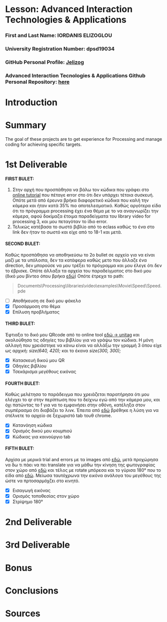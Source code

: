# Lesson: Advanced Interaction Technologies & Applications

### First and Last Name: IORDANIS ELIZOGLOU
### University Registration Number: dpsd19034
### GitHub Personal Profile: [Jelizog](https://github.com/Jelizog)
### Advanced Interaction Tecnologies & Applications Github Personal Repository: [here](https://github.com/Jelizog/Advanced-Interaction-Tecnologies-Applications-Individual-Assignment/tree/main/my_report)

# Introduction

# Summary
The goal of these projects are to get experience for Processing and manage coding for achieving specific targets.

# 1st Deliverable
#### FIRST BULET: 
1. Στην αρχή που προσπάθησα να βάλω τον κώδικα που γράφει στο [online tutorial](https://processing.org/tutorials/video#live-video) που πέταγε error στο ότι δεν υπάρχει τέτοια συσκευή. 
   Οπότε μετά από έρευνα βρήκα διαφορετικό κώδικα που καλή την κάμερα και ήταν κατά 35% πιο αποτελεσματικό. Καθώς αργότερα είδα ότι το πρόγραμμα processing έχει ένα θέμα με το να αναγνωρίζει την κάμερα, αφού δοκίμαζα έτοιμα παραδείγματα του library video for processing 3, και μου πεταγόταν το ίδιο error.
2. Τελικώς κατέβασα το σωστό βιβλίο από το eclass καθώς το ένα στο link δεν ήταν το σωστό και είχε από το 18-1 και μετά.
#### SECOND BULET:
  Καθώς προσπάθησα να αποθηκεύσω το 2ο bullet σε αρχείο για να είναι μαζί με τα υπόλοιπα, δεν τα κατάφερα καθώς μετο που άλλαζε ένα direction, δεν μπορούσε να μου τρέξει το πρόγραμμα και μου έλεγε ότι δεν το έβρισκε. Οπότε άλλαξα τα αρχεία του παραδείγματος στο δικό μου (δικό μου βίντεο όπου βρήκα [εδώ](https://www.youtube.com/watch?v=ht4-aoXxlwI&t=3s))
  Οπότε έτρεχα το path: 
  > Documents\Processing\libraries\video\examples\Movie\Speed\Speed.pde
  - [ ] Αποθήκευση σε δικό μου φάκελο
  - [x] Προσάρμοση στο θέμα
  - [x] Επίλυση προβλήματος
#### THIRD BULET:
   Έφτιαξα το δικό μου QRcode από το online tool [εδώ -> unitag](https://www.unitag.io/?fbclid=IwAR1m_Y4Vl7eWTtkxVIFKHkA01GYOFbzy4_3b-YP4LRsdlqiNQ9rHxv-4hGk) και ακολούθησα τις οδηγίες του βιβλίου για να γράψω τον κώδικα. Η μόνη αλλαγή που χρειάστηκε να κάνω είναι να αλλάξω την γραμμή 3 όπου είχε ως αρχική: _size(640, 420);_ και το έκανα _size(300, 300);_
- [x] Κατασκευή δικού μου QR
- [x] Οδηγίες βιβλίου
- [x] Τσεκάρισμα μεγέθους εικόνας
#### FOURTH BULET:
Καθώς μελέτησα το παράδειγμα που χρειάζεται παρατήρησα ότι μου ελέγχει το qr στην περίπτωση που το δείχνω εγώ από την κάμερα μου, και όχι πατώντας το f για να το εμφανήσει στην οθόνη, κατέληξα στον συμπέρασμα ότι διαβάζει το λινκ. Έπειτα από [εδώ](https://processing.org/examples/embeddedlinks.html) βρέθηκε η λύση για να στέλνετε το αρχείο σε ξεχωριστό tab τουθ chrome.
- [x] Κατανόηση κώδικα
- [x] Ορισμός δικού μου κουμπιού
- [x] Κώδικας για καινούργιο tab

#### FIFTH BULET:
Αρχίσα με μερικά trial and errors με τα images από [εδώ](https://processing.org/reference/image_.html), μετά προχώρησα να δω τι πάει να πει translate για να μάθω την κίνηση της φωτογραφίας στον χώρο από [εδώ](https://processing.org/reference/translate_.html) και τέλος με rotate μπόρεσα και το γύρισα 180° που το είδα από [εδώ](https://processing.org/reference/rotateZ_.html). Μείωσα ταυτόχρωνα την εικόνα ανάλογα του μεγέθους της ώστε να πρτοσαρμόχζει στο κινητό.
- [x] Εισαγωγή εικόνας
- [x] Ορισμός τοποθεσίας στον χώρο
- [x] Στρίψημο 180°

# 2nd Deliverable


# 3rd Deliverable 


# Bonus 


# Conclusions


# Sources
